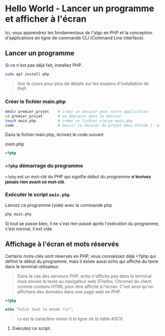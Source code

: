 # Hello World - Lancer un programme et afficher à l'écran
Ici, vous apprendrez les fondamentaux de l'algo en PHP et la conception d'applications en ligne de commande CLI (Command Line Interface).

## Lancer un programme

Si ce n'est pas déjà fait, installez PHP.

```bash
sudo apt install php
```

> Voir le cours pour plus de détails sur les moyens d'installation de PHP.

### Créer le fichier main.php
```bash
mkdir premier_projet    # créer un dossier pour notre application
cd premier_projet       # se déplacer dans le dossier
touch main.php          # créer un fichier vierge main.php
code .                  # Ouvrir le dossier du projet dans VSCode (. est le raccourci vers le dossier courant : premier_projet)
```

Dans le fichier main.php, écrivez le code suivant

*main.php*
```php
<?php


```

### `<?php` démarrage du programme
`<?php` est un mot-clé du PHP qui signifie *début du programme* **n'écrivez jamais rien avant ce mot-clé**.

### Exécuter le script `main.php`
Lancez ce programme (vide) avec la commande php

```bash
php main.php
```

Si tout se passe bien, il ne s'est rien passé après l'exécution du programme, c'est normal, il est vide.

## Affichage à l'écran et mots réservés

Certains mots-clés sont réservés en PHP, vous connaissez déjà <?php qui définit le début du programme, mais il existe aussi echo qui affiche du texte dans le terminal utilisateur.

> Dans le cas des serveurs PHP, echo n'affiche pas dans le terminal mais envoie le texte au navigateur web (Firefox, Chrome) du client comme contenu HTML pour être affiché à l'écran. C'est ainsi qu'on affichera des données dans une page web en PHP.

```php
<?php

echo "Salut tout le monde !\n";

```
> `\n` est le caractère *retour à la ligne de la table ASCII*.

1. Exécutez ce script.

